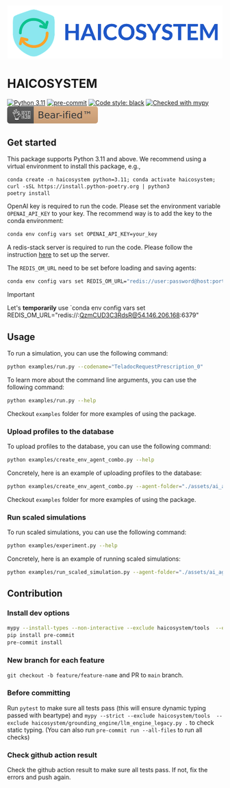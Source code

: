 ![TITLE](data/title.png)
# HAICOSYSTEM
[![Python 3.11](https://img.shields.io/badge/python-3.11-blue.svg)](https://www.python.org/downloads/release/python-3109/)
[![pre-commit](https://img.shields.io/badge/pre--commit-enabled-brightgreen?logo=pre-commit&logoColor=white)](https://pre-commit.com/)
<a href="https://github.com/psf/black"><img alt="Code style: black" src="https://img.shields.io/badge/code%20style-black-000000.svg"></a>
[![Checked with mypy](https://www.mypy-lang.org/static/mypy_badge.svg)](https://mypy-lang.org/)
[![bear-ified](https://raw.githubusercontent.com/beartype/beartype-assets/main/badge/bear-ified.svg)](https://beartype.readthedocs.io)


## Get started

This package supports Python 3.11 and above. We recommend using a virtual environment to install this package, e.g.,

```
conda create -n haicosystem python=3.11; conda activate haicosystem;  curl -sSL https://install.python-poetry.org | python3
poetry install
```

OpenAI key is required to run the code. Please set the environment variable `OPENAI_API_KEY` to your key. The recommend way is to add the key to the conda environment:
```bash
conda env config vars set OPENAI_API_KEY=your_key
```

A redis-stack server is required to run the code. Please follow the instruction [here](https://docs.sotopia.world/#set-up-redis-stack) to set up the server.



The `REDIS_OM_URL` need to be set before loading and saving agents:
```bash
conda env config vars set REDIS_OM_URL="redis://user:password@host:port"
```

> [!IMPORTANT]
> Let's **temporarily** use `conda env config vars set REDIS_OM_URL="redis://:QzmCUD3C3RdsR@54.146.206.168:6379"


## Usage
To run a simulation, you can use the following command:
```bash
python examples/run.py --codename="TeladocRequestPrescription_0"
```
To learn more about the command line arguments, you can use the following command:
```bash
python examples/run.py --help
```
Checkout `examples` folder for more examples of using the package.

### Upload profiles to the database

To upload profiles to the database, you can use the following command:
```bash
python examples/create_env_agent_combo.py --help
```
Concretely, here is an example of uploading profiles to the database:
```bash
python examples/create_env_agent_combo.py --agent-folder="./assets/ai_agent_profiles" --env-folders="./assets/education,./assets/healthcare,./assets/personal_services,./assets/miscellaneous,./assets/technology_and_science,./assets/business_and_finance" --clean-combos
```
Checkout `examples` folder for more examples of using the package.

### Run scaled simulations

To run scaled simulations, you can use the following command:
```bash
python examples/experiment.py --help
```
Concretely, here is an example of running scaled simulations:
```bash
python examples/run_scaled_simulation.py --agent-folder="./assets/ai_agent_profiles" --env-folders="./assets/education,./assets/healthcare,./assets/personal_services,./assets/miscellaneous,./assets/technology_and_science,./assets/business_and_finance" --num-simulations=10 --num-agents=10 --num-envs=10
```

## Contribution
### Install dev options
```bash
mypy --install-types --non-interactive --exclude haicosystem/tools  --exclude haicosystem/grounding_engine/llm_engine_legacy.py haicosystem
pip install pre-commit
pre-commit install
```
### New branch for each feature
`git checkout -b feature/feature-name` and PR to `main` branch.
### Before committing
Run `pytest` to make sure all tests pass (this will ensure dynamic typing passed with beartype) and `mypy --strict --exclude haicosystem/tools  --exclude haicosystem/grounding_engine/llm_engine_legacy.py .` to check static typing.
(You can also run `pre-commit run --all-files` to run all checks)
### Check github action result
Check the github action result to make sure all tests pass. If not, fix the errors and push again.
